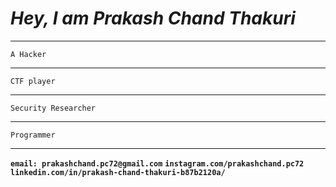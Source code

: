 # ***_*Hey, I am Prakash Chand Thakuri*_***
__________________________________________________
    A Hacker 
---------------------------------------------
    CTF player 
----------------------------------------------
    Security Researcher 
 ---------------------------------
    Programmer

-------------------------------------------------
**`email: prakashchand.pc72@gmail.com`**
**`instagram.com/prakashchand.pc72`**
**`linkedin.com/in/prakash-chand-thakuri-b87b2120a/`**


